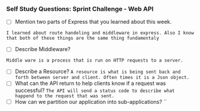 ### Self Study Questions: Sprint Challenge - Web API

- [ ] Mention two parts of Express that you learned about this week.

`I learned about route handeling and middleware in express. Also I know that both of these things are the same thing fundamentaly`

- [ ] Describe Middleware?

 `Middle ware is a process that is run on HTTP requests to a server. `
- [ ] Describe a Resource?
`A resource is what is being sent back and forth between server and client. Often times it is a Json object.`
- [ ] What can the API return to help clients know if a request was successful?
`The API will send a status code to describe what happend to the request that was sent. `
- [ ] How can we partition our application into sub-applications?
``